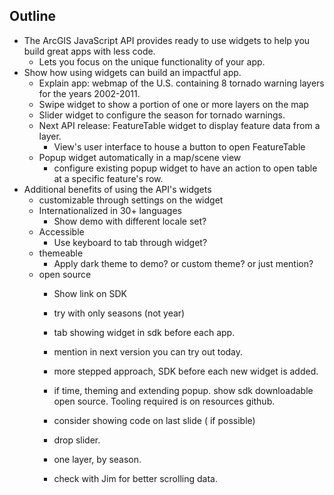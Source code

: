 ## Outline

- The ArcGIS JavaScript API provides ready to use widgets to help you build great apps with less code.
  - Lets you focus on the unique functionality of your app.
- Show how using widgets can build an impactful app.
  - Explain app: webmap of the U.S. containing 8 tornado warning layers for the years 2002-2011.
  - Swipe widget to show a portion of one or more layers on the map
  - Slider widget to configure the season for tornado warnings.
  - Next API release: FeatureTable widget to display feature data from a layer.
    - View's user interface to house a button to open FeatureTable
  - Popup widget automatically in a map/scene view
    - configure existing popup widget to have an action to open table at a specific feature's row.
- Additional benefits of using the API's widgets
  - customizable through settings on the widget
  - Internationalized in 30+ languages
    - Show demo with different locale set?
  - Accessible
    - Use keyboard to tab through widget?
  - themeable
    - Apply dark theme to demo? or custom theme? or just mention?
  - open source
    - Show link on SDK


    - try with only seasons (not year)
    - tab showing widget in sdk before each app.
    - mention in next version you can try out today.
    - more stepped approach, SDK before each new widget is added.
    - if time, theming and extending popup. show sdk downloadable open source. Tooling required is on resources github.
    - consider showing code on last slide ( if possible)
    - drop slider.
    - one layer, by season.
    - check with Jim for better scrolling data.
